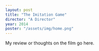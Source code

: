 ```yaml
---
layout: post
title: "The Imitation Game"
director: "A Director"
year: 2014
poster: "/assets/img/home.png"
---
```


My review or thoughts on the film go here.
